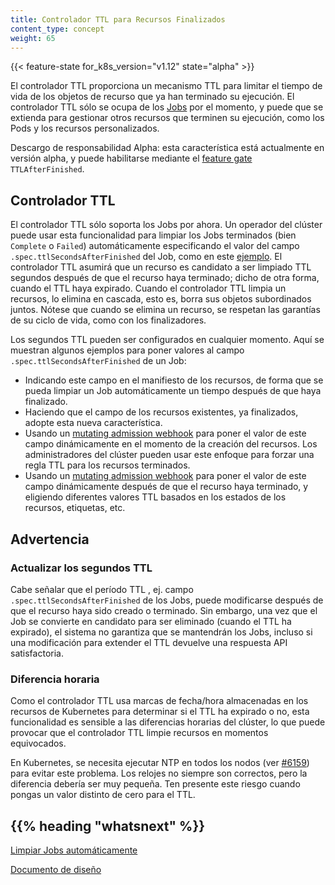 ```yaml
---
title: Controlador TTL para Recursos Finalizados
content_type: concept
weight: 65
---
```


<!-- overview -->

{{< feature-state for_k8s_version="v1.12" state="alpha" >}}

El controlador TTL proporciona un mecanismo TTL para limitar el tiempo de vida de los objetos
de recurso que ya han terminado su ejecución. El controlador TTL sólo se ocupa de los
[Jobs](/docs/concepts/workloads/controllers/jobs-run-to-completion/) por el momento,
y puede que se extienda para gestionar otros recursos que terminen su ejecución,
como los Pods y los recursos personalizados.

Descargo de responsabilidad Alpha: esta característica está actualmente en versión alpha, y puede habilitarse mediante el
[feature gate](/docs/reference/command-line-tools-reference/feature-gates/)
`TTLAfterFinished`.







<!-- body -->

## Controlador TTL

El controlador TTL sólo soporta los Jobs por ahora. Un operador del clúster puede usar esta funcionalidad para limpiar
los Jobs terminados (bien `Complete` o `Failed`) automáticamente especificando el valor del campo
`.spec.ttlSecondsAfterFinished` del Job, como en este
[ejemplo](/docs/concepts/workloads/controllers/jobs-run-to-completion/#clean-up-finished-jobs-automatically).
El controlador TTL asumirá que un recurso es candidato a ser limpiado
TTL segundos después de que el recurso haya terminado; dicho de otra forma, cuando el TTL haya expirado.
Cuando el controlador TTL limpia un recursos, lo elimina en cascada, esto es, borra
sus objetos subordinados juntos. Nótese que cuando se elimina un recurso,
se respetan las garantías de su ciclo de vida, como con los finalizadores.

Los segundos TTL pueden ser configurados en cualquier momento. Aquí se muestran algunos ejemplos para poner valores al campo
`.spec.ttlSecondsAfterFinished` de un Job:

* Indicando este campo en el manifiesto de los recursos, de forma que se pueda limpiar un Job
  automáticamente un tiempo después de que haya finalizado.
* Haciendo que el campo de los recursos existentes, ya finalizados, adopte esta nueva característica.
* Usando un [mutating admission webhook](/docs/reference/access-authn-authz/extensible-admission-controllers/#admission-webhooks)
  para poner el valor de este campo dinámicamente en el momento de la creación del recursos. Los administradores del clúster pueden
  usar este enfoque para forzar una regla TTL para los recursos terminados.
* Usando un
  [mutating admission webhook](/docs/reference/access-authn-authz/extensible-admission-controllers/#admission-webhooks)
  para poner el valor de este campo dinámicamente después de que el recurso haya terminado,
  y eligiendo diferentes valores TTL basados en los estados de los recursos, etiquetas, etc.

## Advertencia

### Actualizar los segundos TTL

Cabe señalar que el período TTL , ej. campo `.spec.ttlSecondsAfterFinished` de los Jobs,
puede modificarse después de que el recurso haya sido creado o terminado. Sin embargo, una vez
que el Job se convierte en candidato para ser eliminado (cuando el TTL ha expirado), el sistema
no garantiza que se mantendrán los Jobs, incluso si una modificación para extender el TTL
devuelve una respuesta API satisfactoria.

### Diferencia horaria

Como el controlador TTL usa marcas de fecha/hora almacenadas en los recursos de Kubernetes
para determinar si el TTL ha expirado o no, esta funcionalidad es sensible a las
diferencias horarias del clúster, lo que puede provocar que el controlador TTL limpie recursos
en momentos equivocados.

En Kubernetes, se necesita ejecutar NTP en todos los nodos
(ver [#6159](https://github.com/kubernetes/kubernetes/issues/6159#issuecomment-93844058))
para evitar este problema. Los relojes no siempre son correctos, pero la diferencia debería ser muy pequeña.
Ten presente este riesgo cuando pongas un valor distinto de cero para el TTL.



## {{% heading "whatsnext" %}}


[Limpiar Jobs automáticamente](/docs/concepts/workloads/controllers/jobs-run-to-completion/#clean-up-finished-jobs-automatically)

[Documento de diseño](https://github.com/kubernetes/community/blob/master/keps/sig-apps/0026-ttl-after-finish.md)


